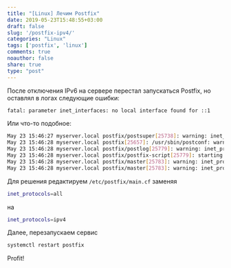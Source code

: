 ```yaml
---
title: "[Linux] Лечим Postfix"
date: 2019-05-23T15:48:55+03:00
draft: false
slug: '/postfix-ipv4/'
categories: "Linux"
tags: ['postfix', 'linux']
comments: true
noauthor: false
share: true
type: "post"
---
```




После отключения IPv6 на сервере перестал запускаться Postfix, но оставлял в логах следующие ошибки:
```bash
fatal: parameter inet_interfaces: no local interface found for ::1
```
Или что-то подобное:
```bash
May 23 15:46:27 myserver.local postfix/postsuper[25738]: warning: inet_protocols: disabling IPv6 name/address support: Address family not supported by protocol
May 23 15:46:28 myserver.local postfix[25657]: /usr/sbin/postconf: warning: inet_protocols: disabling IPv6 name/address support: Address family not supported by protocol
May 23 15:46:28 myserver.local postfix/postlog[25779]: warning: inet_protocols: disabling IPv6 name/address support: Address family not supported by protocol
May 23 15:46:28 myserver.local postfix/postfix-script[25779]: starting the Postfix mail system
May 23 15:46:28 myserver.local postfix/master[25783]: warning: inet_protocols: disabling IPv6 name/address support: Address family not supported by protocol
May 23 15:46:28 myserver.local postfix/master[25783]: warning: inet_protocols: disabling IPv6 name/address support: Address family not supported by protocol
```

Для решения редактируем `/etc/postfix/main.cf` заменяя

```bash
inet_protocols=all
```

на

```bash
inet_protocols=ipv4
```

Далее, перезапускаем сервис

```bash
systemctl restart postfix
```
Profit!

